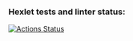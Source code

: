 ### Hexlet tests and linter status:
[![Actions Status](https://github.com/SergeyPustovoy1999/python-project-49/actions/workflows/hexlet-check.yml/badge.svg)](https://github.com/SergeyPustovoy1999/python-project-49/actions)